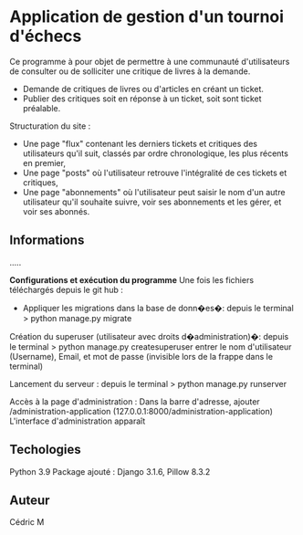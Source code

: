 # Application de gestion d'un tournoi d'échecs

Ce programme à pour objet de permettre à une communauté d'utilisateurs de consulter ou de solliciter une critique de livres à la demande.
- Demande de critiques de livres ou d'articles en créant un ticket.
- Publier des critiques soit en réponse à un ticket, soit sont ticket préalable.


Structuration du site :
- Une page "flux" contenant les derniers tickets et critiques des utilisateurs qu'il suit, classés par ordre chronologique, les plus récents en premier,
- Une page "posts" où l'utilisateur retrouve l'intégralité de ces tickets et critiques,
- Une page "abonnements" où l'utilisateur peut saisir le nom d'un autre utilisateur qu'il souhaite suivre, voir ses abonnements et les gérer, et voir ses abonnés.



## Informations
.....

**Configurations et exécution du programme**
Une fois les fichiers téléchargés depuis le git hub :
- Appliquer les migrations dans la base de donn�es�:
depuis le terminal > python manage.py migrate

Création du superuser (utilisateur avec droits d�administration)�:
depuis le terminal > python manage.py createsuperuser
entrer le nom d'utilisateur (Username), Email, et mot de passe (invisible lors de la frappe dans le terminal)

Lancement du serveur :
depuis le terminal > python manage.py runserver

Accès à la page d'administration :
Dans la barre d'adresse, ajouter /administration-application
(127.0.0.1:8000/administration-application)
L'interface d'administration apparaît


## Techologies
Python 3.9
Package ajouté : Django 3.1.6, Pillow 8.3.2

## Auteur
Cédric M
